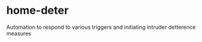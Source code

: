 # home-deter
Automation to respond to various triggers and initiating intruder detterence measures <main>
